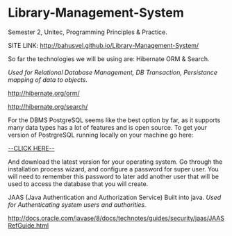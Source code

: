 Library-Management-System
=========================

Semester 2, Unitec, Programming Principles &amp; Practice.

SITE LINK:
<a href=http://bahusvel.github.io/Library-Management-System>http://bahusvel.github.io/Library-Management-System/</a>

So far the technologies we will be using are:
Hibernate ORM &amp; Search.

<i> Used for Relational Database Management,
DB Transaction,
Persistance mapping of data to objects. </i>

http://hibernate.org/orm/

http://hibernate.org/search/

For the DBMS PostgreSQL seems like the best option by far, as it supports many data types
has a lot of features and is open source.
To get your version of PostrgreSQL running locally on your machine go here:

[ --CLICK HERE-- ](http://www.enterprisedb.com/products-services-training/pgdownload)


And download the latest version for your operating system.
Go through the installation process wizard, and configure a password for super user.
You will need to remember this password to later add another user that will be used to access
the database that you will create.

JAAS (Java Authentication and Authorization Service) Built into java.
<i> Used for Authenticating system users and authorities. </i>

http://docs.oracle.com/javase/8/docs/technotes/guides/security/jaas/JAASRefGuide.html


